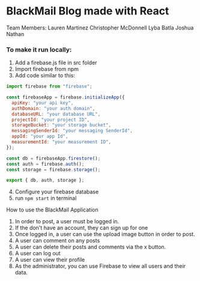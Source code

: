 # BlackMail Blog made with React


Team Members: 
Lauren Martinez 
Christopher McDonnell
Lyba Batla 
Joshua Nathan

### To make it run locally:

1. Add a firebase.js file in src folder
2. Import firebase from npm
3. Add code similar to this:

```javascript
import firebase from "firebase";

const firebaseApp = firebase.initializeApp({
  apiKey: "your api key",
  authDomain: "your auth domain",
  databaseURL: "your database URL",
  projectId: "your project ID",
  storageBucket: "your storage bucket",
  messagingSenderId: "your messaging SenderId",
  appId: "your app Id",
  measurementId: "your measurement ID",
});

const db = firebaseApp.firestore();
const auth = firebase.auth();
const storage = firebase.storage();

export { db, auth, storage };
```

4. Configure your firebase database
5. run `npm start` in terminal


How to use the BlackMail Application
 
1. In order to post, a user must be logged in.
2. If the don't have an account, they can sign up for one
3. Once logged in, a user can use the upload image button in order to post.
4. A user can comment on any posts
5. A user can delete their posts and comments via the x button. 
6. A user can log out
7. A user can view their profile
8. As the administrator, you can use Firebase to view all users and their data. 
